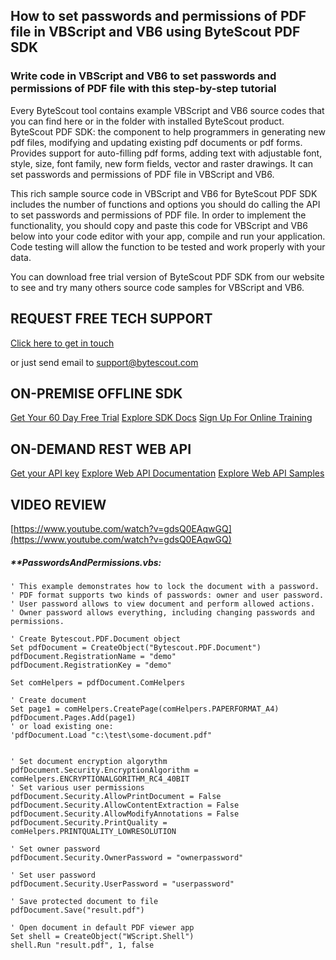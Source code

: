 ## How to set passwords and permissions of PDF file in VBScript and VB6 using ByteScout PDF SDK

### Write code in VBScript and VB6 to set passwords and permissions of PDF file with this step-by-step tutorial

Every ByteScout tool contains example VBScript and VB6 source codes that you can find here or in the folder with installed ByteScout product. ByteScout PDF SDK: the component to help programmers in generating new pdf files, modifying and updating existing pdf documents or pdf forms. Provides support for auto-filling pdf forms, adding text with adjustable font, style, size, font family, new form fields, vector and raster drawings. It can set passwords and permissions of PDF file in VBScript and VB6.

This rich sample source code in VBScript and VB6 for ByteScout PDF SDK includes the number of functions and options you should do calling the API to set passwords and permissions of PDF file. In order to implement the functionality, you should copy and paste this code for VBScript and VB6 below into your code editor with your app, compile and run your application. Code testing will allow the function to be tested and work properly with your data.

You can download free trial version of ByteScout PDF SDK from our website to see and try many others source code samples for VBScript and VB6.

## REQUEST FREE TECH SUPPORT

[Click here to get in touch](https://bytescout.zendesk.com/hc/en-us/requests/new?subject=ByteScout%20PDF%20SDK%20Question)

or just send email to [support@bytescout.com](mailto:support@bytescout.com?subject=ByteScout%20PDF%20SDK%20Question) 

## ON-PREMISE OFFLINE SDK 

[Get Your 60 Day Free Trial](https://bytescout.com/download/web-installer?utm_source=github-readme)
[Explore SDK Docs](https://bytescout.com/documentation/index.html?utm_source=github-readme)
[Sign Up For Online Training](https://academy.bytescout.com/)


## ON-DEMAND REST WEB API

[Get your API key](https://pdf.co/documentation/api?utm_source=github-readme)
[Explore Web API Documentation](https://pdf.co/documentation/api?utm_source=github-readme)
[Explore Web API Samples](https://github.com/bytescout/ByteScout-SDK-SourceCode/tree/master/PDF.co%20Web%20API)

## VIDEO REVIEW

[https://www.youtube.com/watch?v=gdsQ0EAqwGQ](https://www.youtube.com/watch?v=gdsQ0EAqwGQ)




<!-- code block begin -->

##### ****PasswordsAndPermissions.vbs:**
    
```
' This example demonstrates how to lock the document with a password. 
' PDF format supports two kinds of passwords: owner and user password.
' User password allows to view document and perform allowed actions.
' Owner password allows everything, including changing passwords and permissions.

' Create Bytescout.PDF.Document object
Set pdfDocument = CreateObject("Bytescout.PDF.Document")
pdfDocument.RegistrationName = "demo"
pdfDocument.RegistrationKey = "demo"

Set comHelpers = pdfDocument.ComHelpers

' Create document
Set page1 = comHelpers.CreatePage(comHelpers.PAPERFORMAT_A4)
pdfDocument.Pages.Add(page1)
' or load existing one:
'pdfDocument.Load "c:\test\some-document.pdf"


' Set document encryption algorythm
pdfDocument.Security.EncryptionAlgorithm = comHelpers.ENCRYPTIONALGORITHM_RC4_40BIT
' Set various user permissions
pdfDocument.Security.AllowPrintDocument = False
pdfDocument.Security.AllowContentExtraction = False
pdfDocument.Security.AllowModifyAnnotations = False
pdfDocument.Security.PrintQuality = comHelpers.PRINTQUALITY_LOWRESOLUTION

' Set owner password
pdfDocument.Security.OwnerPassword = "ownerpassword"

' Set user password
pdfDocument.Security.UserPassword = "userpassword"

' Save protected document to file
pdfDocument.Save("result.pdf")

' Open document in default PDF viewer app
Set shell = CreateObject("WScript.Shell")
shell.Run "result.pdf", 1, false

```

<!-- code block end -->